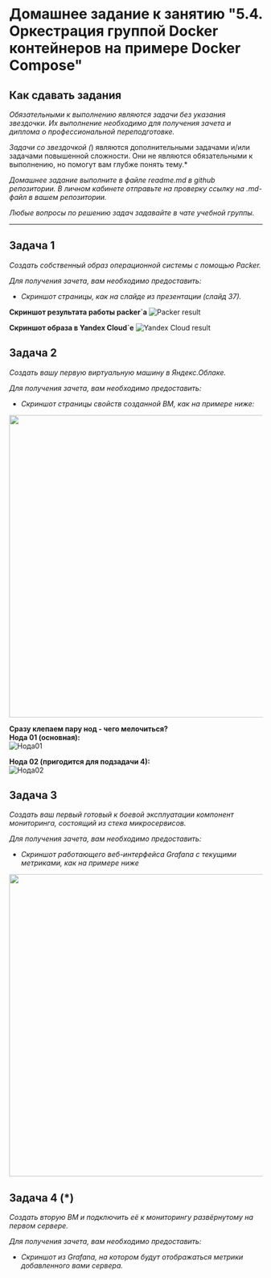 # Домашнее задание к занятию "5.4. Оркестрация группой Docker контейнеров на примере Docker Compose"

## Как сдавать задания

*Обязательными к выполнению являются задачи без указания звездочки. Их выполнение необходимо для получения зачета и диплома о профессиональной переподготовке.*

*Задачи со звездочкой (*) являются дополнительными задачами и/или задачами повышенной сложности. Они не являются обязательными к выполнению, но помогут вам глубже понять тему.*

*Домашнее задание выполните в файле readme.md в github репозитории. В личном кабинете отправьте на проверку ссылку на .md-файл в вашем репозитории.*

*Любые вопросы по решению задач задавайте в чате учебной группы.*

---

## Задача 1

*Создать собственный образ операционной системы с помощью Packer.*

*Для получения зачета, вам необходимо предоставить:*
- *Скриншот страницы, как на слайде из презентации (слайд 37).*

**Скриншот результата работы packer`а**
![Packer result](./pic/dz5_4_1_1.png)

**Скриншот образа в Yandex Cloud`е**
![Yandex Cloud result](./pic/dz5_4_1_2.png)

## Задача 2

*Создать вашу первую виртуальную машину в Яндекс.Облаке.*

*Для получения зачета, вам необходимо предоставить:*
- *Скриншот страницы свойств созданной ВМ, как на примере ниже:*

<p align="center">
  <img width="1200" height="600" src="./assets/yc_01.png">
</p>

**Сразу клепаем пару нод - чего мелочиться?**  
**Нода 01 (основная):**  
![Нода01](./pic/dz5_4_2_1.png)

**Нода 02 (пригодится для подзадачи 4):**  
![Нода02](./pic/dz5_4_2_2.png)

## Задача 3

*Создать ваш первый готовый к боевой эксплуатации компонент мониторинга, состоящий из стека микросервисов.*

*Для получения зачета, вам необходимо предоставить:*
- *Скриншот работающего веб-интерфейса Grafana с текущими метриками, как на примере ниже*
<p align="center">
  <img width="1200" height="600" src="./assets/yc_02.png">
</p>

## Задача 4 (*)

*Создать вторую ВМ и подключить её к мониторингу развёрнутому на первом сервере.*

*Для получения зачета, вам необходимо предоставить:*
- *Скриншот из Grafana, на котором будут отображаться метрики добавленного вами сервера.*

